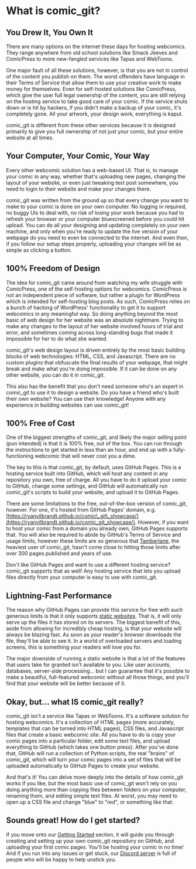 # What is comic\_git?

## You Drew It, You Own It

There are many options on the internet these days for hosting webcomics. They range anywhere from old school solutions like Smack Jeeves and ComicPress to more new-fangled services like Tapas and WebToons.&#x20;

One major fault of all these solutions, however, is that you are not in control of the content you publish on them. The worst offenders have language in their Terms of Service that allow them to use your creative work to make money for themselves. Even for self-hosted solutions like ComicPress, which give the user full legal ownership of the content, you are still relying on the hosting service to take good care of your comic. If the service shuts down or is hit by hackers, if you didn't make a backup of your comic, it's completely gone. All your artwork, your design work, everything is kaput.

comic\_git is different from these other services because it is designed primarily to give you full ownership of not just your comic, but your entire website at all times.&#x20;

## Your Computer, Your Comic, Your Way

Every other webcomic solution has a web-based UI. That is, to manage your comic in any way, whether that's uploading new pages, changing the layout of your website, or even just tweaking text post somewhere, you need to login to their website and make your changes there.&#x20;

comic\_git was written from the ground up so that every change you want to make to your comic is done on your own computer. No logging in required, no buggy UIs to deal with, no risk of losing your work because you had to refresh your browser or your computer bluescreened before you could hit upload. You can do all your designing and updating completely on your own machine, and only when you're ready to update the live version of your webpage do you need to even be connected to the internet. And even then, if you follow our setup steps properly, uploading your changes will be as simple as clicking a button.

## 100% Freedom of Design

The idea for comic\_git came around from watching my wife struggle with ComicPress, one of the self-hosting options for webcomics. ComicPress is not an independent piece of software, but rather a plugin for WordPress which is intended for self-hosting blog posts. As such, ComicPress relies on a bunch of hacking of WordPress' functionality to get it to support webcomics in any meaningful way. So doing anything beyond the most basic of web design for her website was an absolute nightmare. Trying to make any changes to the layout of her website involved hours of trial and error, and sometimes coming across long-standing bugs that made it impossible for her to do what she wanted.

comic\_git's web design layout is driven entirely by the most basic building blocks of web technologies: HTML, CSS, and Javascript. There are no custom plugins that obfuscate the final results of your webpage, that might break and make what you're doing impossible. If it can be done on any other website, you can do it in comic\_git.

This also has the benefit that you don't need someone who's an expert in comic\_git to use it to design a website. Do you have a friend who's built their own website? You can use their knowledge! Anyone with any experience in building websites can use comic\_git!

## 100% Free of Cost

One of the biggest strengths of comic\_git, and likely the major selling point (pun intended) is that it is 100% free, out of the box. You can run through the instructions to get started in less than an hour, and end up with a fully-functioning webcomic that will never cost you a dime.&#x20;

The key to this is that comic\_git, by default, uses GitHub Pages. This is a hosting service built into GitHub, which will host any content in any repository you own, free of charge. All you have to do it upload your comic to GitHub, change some settings, and GitHub will automatically run comic\_git's scripts to build your website, and upload it to GitHub Pages.

There are some limitations to the free, out-of-the-box version of comic\_git, however. For one, it's hosted from GitHub Pages' domain, e.g. [https://ryanvilbrandt.github.io/comic\_git\_showcase/](https://ryanvilbrandt.github.io/comic_git_showcase/). However, if you want to host your comic from a domain you already own, GitHub Pages supports that. You will also be required to abide by GitHub's Terms of Service and usage limits, however these limits are so generous that [Tamberlane](https://www.tamberlanecomic.com/), the heaviest user of comic\_git, hasn't come close to hitting those limits after over 300 pages published and years of use.

Don't like GitHub Pages and want to use a different hosting service? comic\_git supports that as well! Any hosting service that lets you upload files directly from your computer is easy to use with comic\_git.

## Lightning-Fast Performance

The reason why GitHub Pages can provide this service for free with such generous limits is that it only supports [static websites](https://blog.hubspot.com/website/static-vs-dynamic-website). That is, it will only serve up the files it has stored on its servers. The biggest benefit of this, aside from allowing for incredibly cheap hosting, is that your website will always be blazing fast. As soon as your reader's browser downloads the file, they'll be able to see it. In a world of overloaded servers and loading screens, this is something your readers will love you for.

The major downside of running a static website is that a lot of the features that users take for granted isn't available to you. Like user accounts, databases, server-side processing... but I can guarantee that it's possible to make a beautiful, full-featured webcomic without all those things, and you'll find that your website will be better because of it.

## Okay, but... what IS comic\_git really?

comic\_git isn't a service like Tapas or WebToons. It's a software solution for hosting webcomics. It's a collection of HTML pages (more accurately, templates that can be turned into HTML pages), CSS files, and Javascript files that create a basic webcomic site. All you have to do is copy your comic pages into a particular folder, edit some text files, and upload everything to GitHub (which takes one button press). After you've done that, GitHub will run a collection of Python scripts, the real "brains" of comic\_git, which will turn your comic pages into a set of files that will be uploaded automatically to GitHub Pages to create your website.

And that's it! You can delve more deeply into the details of how comic\_git works if you like, but the most basic use of comic\_git won't rely on you doing anything more than copying files between folders on your computer, renaming them, and editing simple text files. At worst, you may need to open up a CSS file and change "blue" to "red", or something like that.

## Sounds great! How do I get started?

If you move onto our [Getting Started](broken-reference) section, it will guide you through creating and setting up your own comic\_git repository on GitHub, and uploading your first comic pages. You'll be hosting your comic in no time! And if you run into any issues or get stuck, our [Discord server](https://discord.gg/zmdHGXB) is full of people who will be happy to help unstick you.
